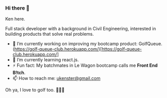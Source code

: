 ### Hi there 👋
Ken here.

Full stack developer with a background in Civil Engineering, interested in building products that solve real problems.

- 🔭 I’m currently working on improving my bootcamp product: GolfQueue. (https://golf-queue-club.herokuapp.com/)[https://golf-queue-club.herokuapp.com/]
- 🌱 I’m currently learning react.js.
- ⚡ Fun fact: My batchmates in Le Wagon bootcamp calls me **Front End B!tch**.
- 📫 How to reach me: ukenster@gmail.com

Oh ya, I love to golf too. 🏌️‍♀️⛳


<!--
**cokenol/cokenol** is a ✨ _special_ ✨ repository because its `README.md` (this file) appears on your GitHub profile.

Here are some ideas to get you started:

- 🔭 I’m currently working on ...
- 🌱 I’m currently learning react.js.
- 👯 I’m looking to collaborate on ...
- 🤔 I’m looking for help with ...
- 💬 Ask me about ...
- 📫 How to reach me: ...
- 😄 Pronouns: ...
- ⚡ Fun fact: ...
-->
